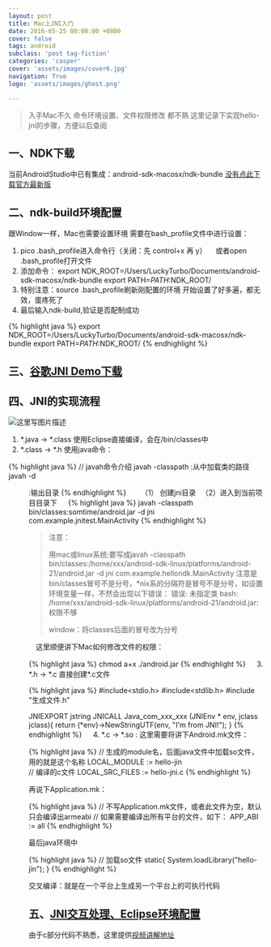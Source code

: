 ```yaml
---
layout: post
title: Mac上JNI入门
date: 2016-05-25 00:00:00 +0800
cover: false
tags: android
subclass: 'post tag-fiction'
categories: 'casper'
cover: 'assets/images/cover6.jpg'
navigation: True
logo: 'assets/images/ghost.png'

---
```

> 入手Mac不久
> 命令环境设置、文件权限修改 都不熟
> 这里记录下实现hello-jni的步骤，方便以后查阅

## 一、NDK下载
当前AndroidStudio中已有集成：android-sdk-macosx/ndk-bundle
[没有点此下载官方最新版](https://developer.android.com/ndk/downloads/index.html)

## 二、ndk-build环境配置
跟Window一样，Mac也需要设置环境
需要在bash_profile文件中进行设置：

1. pico .bash_profile进入命令行（关闭：先 control+x 再 y）
 　或者open .bash_profile打开文件
2. 添加命令：
export NDK_ROOT=/Users/LuckyTurbo/Documents/android-sdk-macosx/ndk-bundle
export PATH=$PATH:$NDK_ROOT/
3. 特别注意：source .bash_profile刷新刚配置的环境
开始设置了好多遍，都无效，蛋疼死了
4. 最后输入ndk-build,验证是否配制成功

{% highlight java %}
export NDK_ROOT=/Users/LuckyTurbo/Documents/android-sdk-macosx/ndk-bundle
export PATH=$PATH:$NDK_ROOT/
{% endhighlight %}

## 三、[谷歌JNI Demo下载](https://github.com/googlesamples/android-ndk/tree/android-mk)

## 四、JNI的实现流程
![这里写图片描述](http://img.blog.csdn.net/20160525123834164)

1. \*.java -> \*.class 使用Eclipse直接编译，会在/bin/classes中
2. \*.class -> \*.h 使用java命令：

{% highlight java %}
// javah命令介绍
javah -classpath <path> :从中加载类的路径
javah -d <dir> :输出目录
{% endhighlight %}
　
　（1） 创建jni目录
　（2）进入到当前项目目录下
　
{% highlight java %}
javah -classpath bin/classes:somtime/android.jar  -d jni com.example.jnitest.MainActivity
{% endhighlight %}

> 注意：
> 
> 用mac或linux系统:要写成javah -classpath bin/classes:/home/xxx/android-sdk-linux/platforms/android-21/android.jar -d jni com.example.hellondk.MainActivity 注意是bin/classes冒号不是分号，*nix系的分隔符是冒号不是分号，如设置环境变量一样，不然会出现以下错误： 错误: 未指定类 bash: /home/xxx/android-sdk-linux/platforms/android-21/android.jar: 权限不够
> 
> window：将classes后面的冒号改为分号

　这里顺便讲下Mac如何修改文件的权限：

{% highlight java %}
chmod a+x ./android.jar
{% endhighlight %}
　
3. \*.h -> \*.c 直接创建\*.c文件

{% highlight java %}
#include<stdio.h>
#include<stdlib.h>
#include "生成文件.h"

JNIEXPORT jstring JNICALL Java_com_xxx_xxx
  (JNIEnv * env, jclass jclass){
	return (*env)->NewStringUTF(env, "I'm from JNI!");
}
{% endhighlight %}
　
4. \*.c -> \*.so :
这里需要将讲下Android.mk文件：

{% highlight java %}
// 生成的module名，后面java文件中加载so文件，用的就是这个名称
LOCAL_MODULE := hello-jin        
// 编译的c文件
LOCAL_SRC_FILES := hello-jni.c
{% endhighlight %}

再说下Application.mk：

{% highlight java %}
// 不写Application.mk文件，或者此文件为空，默认只会编译出armeabi
// 如果需要编译出所有平台的文件，如下：
APP_ABI := all
{% endhighlight %}

最后java环境中	

{% highlight java %}
// 加载so文件
static{
		System.loadLibrary("hello-jin");
}
{% endhighlight %}


交叉编译：就是在一个平台上生成另一个平台上的可执行代码

## 五、[JNI交互处理、Eclipse环境配置](http://www.imooc.com/learn/411)

由于c部分代码不熟悉，这里提供[视频讲解地址](http://www.imooc.com/learn/411)




